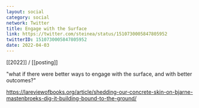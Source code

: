 ```yaml
---
layout: social
category: social
network: Twitter
title: Engage with the Surface
link: https://twitter.com/steinea/status/1510730005847805952
twitterID: 1510730005847805952
date: 2022-04-03
---
```


[[2022]] / [[posting]]

"what if there were better ways to engage with the surface, and with better outcomes?"

<https://lareviewofbooks.org/article/shedding-our-concrete-skin-on-bjarne-mastenbroeks-dig-it-building-bound-to-the-ground/>
